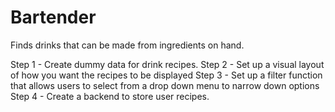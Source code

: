 # Bartender
Finds drinks that can be made from ingredients on hand. 

Step 1 - Create dummy data for drink recipes. 
Step 2 - Set up a visual layout of how you want the recipes to be displayed
Step 3 - Set up a filter function that allows users to select from a drop down menu to narrow down options
Step 4 - Create a backend to store user recipes. 